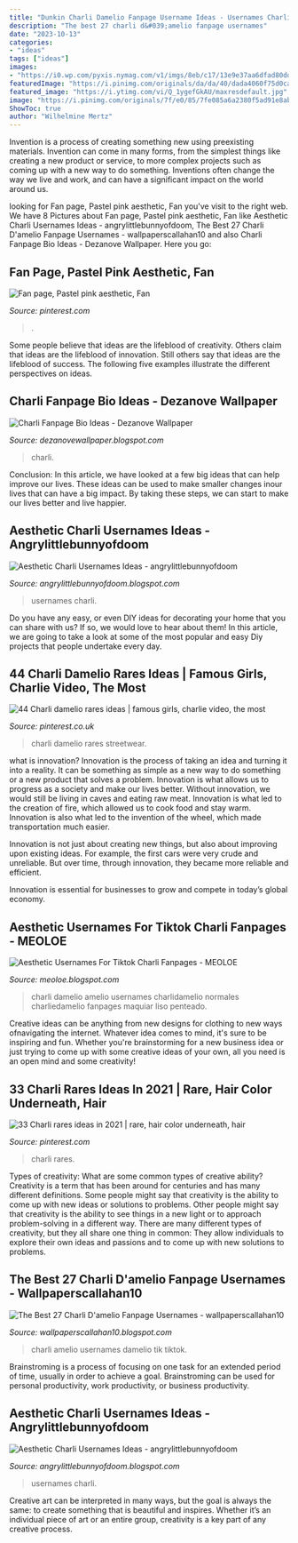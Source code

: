 ```yaml
---
title: "Dunkin Charli Damelio Fanpage Username Ideas - Usernames Charli"
description: "The best 27 charli d&#039;amelio fanpage usernames"
date: "2023-10-13"
categories:
- "ideas"
tags: ["ideas"]
images:
- "https://i0.wp.com/pyxis.nymag.com/v1/imgs/8eb/c17/13e9e37aa6dfad80ddee5cb9dc6b25e4d3-charli-ig.2x.w710.jpg"
featuredImage: "https://i.pinimg.com/originals/da/da/40/dada4060f75d0ca544ecd75fb0530262.jpg"
featured_image: "https://i.ytimg.com/vi/Q_1ygefGkAU/maxresdefault.jpg"
image: "https://i.pinimg.com/originals/7f/e0/85/7fe085a6a2380f5ad91e8ab24a8113c6.jpg"
ShowToc: true
author: "Wilhelmine Mertz"
---
```



Invention is a process of creating something new using preexisting materials. Invention can come in many forms, from the simplest things like creating a new product or service, to more complex projects such as coming up with a new way to do something. Inventions often change the way we live and work, and can have a significant impact on the world around us.

	

		
looking for Fan page, Pastel pink aesthetic, Fan you've visit to the right web. We have 8 Pictures about Fan page, Pastel pink aesthetic, Fan like Aesthetic Charli Usernames Ideas - angrylittlebunnyofdoom, The Best 27 Charli D&#039;amelio Fanpage Usernames - wallpaperscallahan10 and also Charli Fanpage Bio Ideas - Dezanove Wallpaper. Here you go:
		
    
## Fan Page, Pastel Pink Aesthetic, Fan

<img loading=lazy src="https://i.pinimg.com/originals/da/da/40/dada4060f75d0ca544ecd75fb0530262.jpg" onerror="this.onerror=null;this.src='https://tse1.mm.bing.net/th?id=OIP.8-ZSaamV6Qy_TP4axEtpWQHaDp&amp;pid=15.1';" alt="Fan page, Pastel pink aesthetic, Fan">

_Source: pinterest.com_

>. 

	

Some people believe that ideas are the lifeblood of creativity. Others claim that ideas are the lifeblood of innovation. Still others say that ideas are the lifeblood of success. The following five examples illustrate the different perspectives on ideas.

    
## Charli Fanpage Bio Ideas - Dezanove Wallpaper

<img loading=lazy src="https://i.pinimg.com/736x/a0/92/94/a09294cfb9ea9014db747ad149fa1e4d.jpg" onerror="this.onerror=null;this.src='https://tse2.mm.bing.net/th?id=OIP.RYa-PKtakuwmvr5MxUqWfQHaHa&amp;pid=15.1';" alt="Charli Fanpage Bio Ideas - Dezanove Wallpaper">

_Source: dezanovewallpaper.blogspot.com_

>charli. 

	

Conclusion:
In this article, we have looked at a few big ideas that can help improve our lives. These ideas can be used to make smaller changes inour lives that can have a big impact. By taking these steps, we can start to make our lives better and live happier.

    
## Aesthetic Charli Usernames Ideas - Angrylittlebunnyofdoom

<img loading=lazy src="https://i.ytimg.com/vi/Q_1ygefGkAU/maxresdefault.jpg" onerror="this.onerror=null;this.src='https://tse2.mm.bing.net/th?id=OIP.OMtsZM8LgFOyfZpd1SlfKQHaEK&amp;pid=15.1';" alt="Aesthetic Charli Usernames Ideas - angrylittlebunnyofdoom">

_Source: angrylittlebunnyofdoom.blogspot.com_

>usernames charli. 

	

Do you have any easy, or even DIY ideas for decorating your home that you can share with us? If so, we would love to hear about them! In this article, we are going to take a look at some of the most popular and easy Diy projects that people undertake every day.

    
## 44 Charli Damelio Rares Ideas | Famous Girls, Charlie Video, The Most

<img loading=lazy src="https://i.pinimg.com/236x/0c/b1/fb/0cb1fbab28db5d0c4aed6b22d9f44aaa.jpg" onerror="this.onerror=null;this.src='https://tse1.mm.bing.net/th?id=OIP._eOhbFE9ni3sRBAoxGfILQAAAA&amp;pid=15.1';" alt="44 Charli damelio rares ideas | famous girls, charlie video, the most">

_Source: pinterest.co.uk_

>charli damelio rares streetwear. 

	

what is innovation?
Innovation is the process of taking an idea and turning it into a reality. It can be something as simple as a new way to do something or a new product that solves a problem. Innovation is what allows us to progress as a society and make our lives better.
Without innovation, we would still be living in caves and eating raw meat. Innovation is what led to the creation of fire, which allowed us to cook food and stay warm. Innovation is also what led to the invention of the wheel, which made transportation much easier.

Innovation is not just about creating new things, but also about improving upon existing ideas. For example, the first cars were very crude and unreliable. But over time, through innovation, they became more reliable and efficient.

Innovation is essential for businesses to grow and compete in today’s global economy.

    
## Aesthetic Usernames For Tiktok Charli Fanpages - MEOLOE

<img loading=lazy src="https://i.pinimg.com/originals/7f/e0/85/7fe085a6a2380f5ad91e8ab24a8113c6.jpg" onerror="this.onerror=null;this.src='https://tse4.mm.bing.net/th?id=OIP.SVPJKj5frISgDG0dO_FyhAHaHa&amp;pid=15.1';" alt="Aesthetic Usernames For Tiktok Charli Fanpages - MEOLOE">

_Source: meoloe.blogspot.com_

>charli damelio amelio usernames charlidamelio normales charliedamelio fanpages maquiar liso penteado. 

	

Creative ideas can be anything from new designs for clothing to new ways ofnavigating the internet. Whatever idea comes to mind, it's sure to be inspiring and fun. Whether you're brainstorming for a new business idea or just trying to come up with some creative ideas of your own, all you need is an open mind and some creativity!

    
## 33 Charli Rares Ideas In 2021 | Rare, Hair Color Underneath, Hair

<img loading=lazy src="https://i.pinimg.com/280x280_RS/25/29/fc/2529fcda52eca343d4a157d1d22ae396.jpg" onerror="this.onerror=null;this.src='https://tse3.mm.bing.net/th?id=OIP.qvwpEDGa-sMgB_Lrr7edPgAAAA&amp;pid=15.1';" alt="33 Charli rares ideas in 2021 | rare, hair color underneath, hair">

_Source: pinterest.com_

>charli rares. 

	

Types of creativity: What are some common types of creative ability?
Creativity is a term that has been around for centuries and has many different definitions. Some people might say that creativity is the ability to come up with new ideas or solutions to problems. Other people might say that creativity is the ability to see things in a new light or to approach problem-solving in a different way. There are many different types of creativity, but they all share one thing in common: They allow individuals to explore their own ideas and passions and to come up with new solutions to problems.

    
## The Best 27 Charli D&#039;amelio Fanpage Usernames - Wallpaperscallahan10

<img loading=lazy src="https://i0.wp.com/pyxis.nymag.com/v1/imgs/8eb/c17/13e9e37aa6dfad80ddee5cb9dc6b25e4d3-charli-ig.2x.w710.jpg" onerror="this.onerror=null;this.src='https://tse1.mm.bing.net/th?id=OIP.yMxnakK5f7-0lnwi93-eogHaLH&amp;pid=15.1';" alt="The Best 27 Charli D&#039;amelio Fanpage Usernames - wallpaperscallahan10">

_Source: wallpaperscallahan10.blogspot.com_

>charli amelio usernames damelio tik tiktok. 

	

Brainstroming is a process of focusing on one task for an extended period of time, usually in order to achieve a goal. Brainstroming can be used for personal productivity, work productivity, or business productivity.

    
## Aesthetic Charli Usernames Ideas - Angrylittlebunnyofdoom

<img loading=lazy src="https://img.gadgethacks.com/img/94/05/63718818839479/0/change-your-tiktok-username-something-besides-random-one-gave-you.w1456.jpg" onerror="this.onerror=null;this.src='https://tse1.mm.bing.net/th?id=OIP.uDxuTEv384Y9XJYPbLycTAHaQC&amp;pid=15.1';" alt="Aesthetic Charli Usernames Ideas - angrylittlebunnyofdoom">

_Source: angrylittlebunnyofdoom.blogspot.com_

>usernames charli. 

	

Creative art can be interpreted in many ways, but the goal is always the same: to create something that is beautiful and inspires. Whether it’s an individual piece of art or an entire group, creativity is a key part of any creative process.

